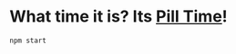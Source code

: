 # What time it is? Its [Pill Time](https://www.youtube.com/watch?v=imdJwT9uUnM&t=5m10s)!

```
npm start
```
